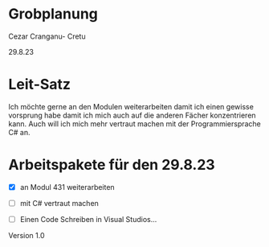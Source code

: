 # Grobplanung

Cezar Cranganu- Cretu

29.8.23 

# Leit-Satz

Ich möchte gerne an den Modulen weiterarbeiten damit ich einen gewisse vorsprung habe damit ich mich auch auf die anderen Fächer konzentrieren kann. Auch will ich mich mehr vertraut machen mit der Programmiersprache C# an. 

# Arbeitspakete für den 29.8.23

- [x] an Modul 431 weiterarbeiten  
- [ ] mit C# vertraut machen 
- [ ] Einen Code Schreiben in Visual Studios... 



Version 1.0 
